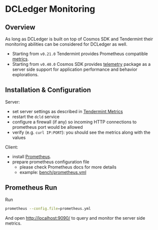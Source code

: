 # DCLedger Monitoring

## Overview

As long as DCLedger is built on top of Cosmos SDK and Tendermint their monitoring abilities can be considered for DCLedger as well.

*   Starting from `v0.21.0` Tendermint provides Prometheus compatible [metrics](https://docs.tendermint.com/v0.34/tendermint-core/metrics.html).
*   Starting from `v0.40.0` Cosmos SDK provides [telemetry](https://docs.cosmos.network/master/core/telemetry.html) package as a server side support for application performance and behavior explorations.

## Installation & Configuration

Server:

*   set server settings as described in [Tendermint Metrics](https://docs.tendermint.com/v0.34/tendermint-core/metrics.html)
*   restart the `dcld` service
*   configure a firewall (if any) so incoming HTTP connections to prometheus port would be allowed
*   verify (e.g. `curl IP:PORT`): you should see the metrics along with the values

Client:

*   install [Prometheus](https://prometheus.io/docs/prometheus/latest/getting_started/).
*   prepare prometheus configuration file
    *   please check Prometheus docs for more details
    *   example: [bench/prometheus.yml](../bench/prometheus.yml)

## Prometheus Run

Run

```bash
prometheus --config.file=prometheus.yml
```

And open <http://localhost:9090/> to query and monitor the server side metrics.
